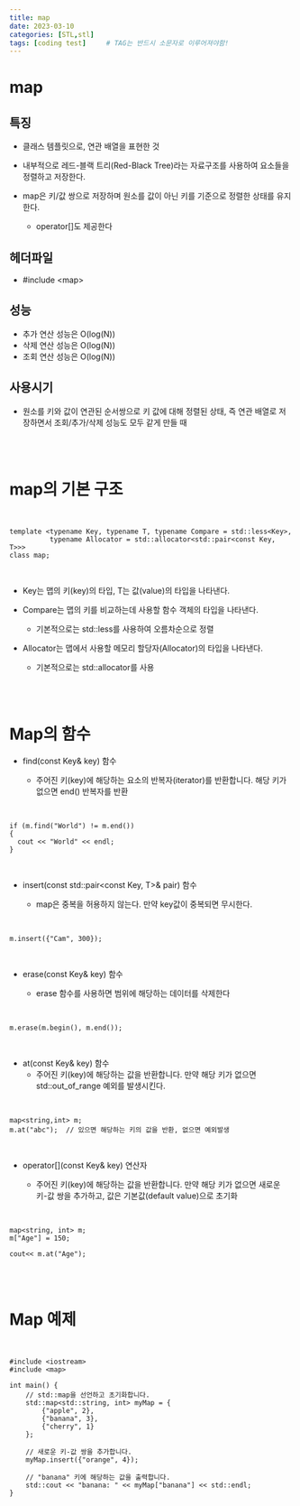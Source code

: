 ```yaml
---
title: map
date: 2023-03-10
categories: [STL,stl]
tags: [coding test]		# TAG는 반드시 소문자로 이루어져야함!
---
```


map
===============

특징
--------------

* 클래스 템플릿으로, 연관 배열을 표현한 것

* 내부적으로 레드-블랙 트리(Red-Black Tree)라는 자료구조를 사용하여 요소들을 정렬하고 저장한다.

* map은 키/값 쌍으로 저장하며 원소를 값이 아닌 키를 기준으로 정렬한 상태를 유지한다.

  * operator[]도 제공한다

헤더파일
---------------
* #include \<map\>

성능
-----------

  * 추가 연산 성능은 O(log(N))
  * 삭제 연산 성능은 O(log(N))
  * 조회 연산 성능은 O(log(N))

사용시기
--------------
* 원소를 키와 값이 연관된 순서쌍으로 키 값에 대해 정렬된 상태, 즉 연관 배열로 저장하면서 조회/추가/삭제 성능도 모두 같게 만들 때

<br><br>

map의 기본 구조
==================

<br>

    template <typename Key, typename T, typename Compare = std::less<Key>,
              typename Allocator = std::allocator<std::pair<const Key, T>>>
    class map;


<br>

* Key는 맵의 키(key)의 타입, T는 값(value)의 타입을 나타낸다.

* Compare는 맵의 키를 비교하는데 사용할 함수 객체의 타입을 나타낸다.

  * 기본적으로는 std::less를 사용하여 오름차순으로 정렬

* Allocator는 맵에서 사용할 메모리 할당자(Allocator)의 타입을 나타낸다.

  * 기본적으로는 std::allocator를 사용

<br><br>

Map의 함수
==============


* find(const Key& key) 함수

  * 주어진 키(key)에 해당하는 요소의 반복자(iterator)를 반환합니다. 해당 키가 없으면 end() 반복자를 반환

<br>

    if (m.find("World") != m.end()) 
    {
      cout << "World" << endl;
    }

<br>

* insert(const std::pair\<const Key, T\>& pair) 함수

  * map은 중복을 허용하지 않는다. 만약 key값이 중복되면 무시한다.

<br>

    m.insert({"Cam", 300});

<br>


* erase(const Key& key) 함수

    * erase 함수를 사용하면 범위에 해당하는 데이터를 삭제한다

<br>

    m.erase(m.begin(), m.end());

<br>

* at(const Key& key) 함수
  * 주어진 키(key)에 해당하는 값을 반환합니다. 만약 해당 키가 없으면 std::out_of_range 예외를 발생시킨다.

<br>

    map<string,int> m;
    m.at("abc");  // 있으면 해당하는 키의 값을 반환, 없으면 예외발생

<br>

* operator[](const Key& key) 연산자

  * 주어진 키(key)에 해당하는 값을 반환합니다. 만약 해당 키가 없으면 새로운 키-값 쌍을 추가하고, 값은 기본값(default value)으로 초기화

<br>

    map<string, int> m;
    m["Age"] = 150;

    cout<< m.at("Age");


<br><br>

Map 예제
============

<br>

    #include <iostream>
    #include <map>

    int main() {
        // std::map을 선언하고 초기화합니다.
        std::map<std::string, int> myMap = {
            {"apple", 2},
            {"banana", 3},
            {"cherry", 1}
        };

        // 새로운 키-값 쌍을 추가합니다.
        myMap.insert({"orange", 4});

        // "banana" 키에 해당하는 값을 출력합니다.
        std::cout << "banana: " << myMap["banana"] << std::endl;
    }

<br>